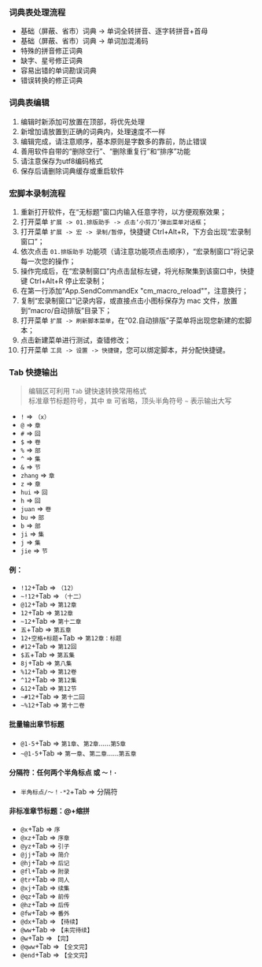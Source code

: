 
### 词典表处理流程
- 基础（屏蔽、省市）词典 -> 单词全转拼音、逐字转拼音+首母
- 基础（屏蔽、省市）词典 -> 单词加混淆码
- 特殊的拼音修正词典
- 缺字、星号修正词典
- 容易出错的单词勘误词典
- 错误转换的修正词典


### 词典表编辑
1. 编辑时新添加可放置在顶部，将优先处理
2. 新增加请放置到正确的词典内，处理速度不一样
3. 编辑完成，请注意顺序，基本原则是字数多的靠前，防止错误
4. 善用软件自带的“删除空行”、“删除重复行”和“排序”功能
5. 请注意保存为utf8编码格式
6. 保存后请删除词典缓存或重启软件


### 宏脚本录制流程
1. 重新打开软件，在“无标题”窗口内输入任意字符，以方便观察效果；
2. 打开菜单 `扩展 -> 01.排版助手 -> 点击‘小剪刀’弹出菜单对话框`；
3. 打开菜单 `扩展 -> 宏 -> 录制/暂停`，快捷键 Ctrl+Alt+R，下方会出现“宏录制窗口”；
4. 依次点击 `01.排版助手` 功能项（请注意功能项点击顺序），“宏录制窗口”将记录每一次您的操作；
5. 操作完成后，在“宏录制窗口”内点击鼠标左键，将光标聚集到该窗口中，快捷键 Ctrl+Alt+R 停止宏录制；
6. 在第一行添加“App.SendCommandEx "cm_macro_reload"”，注意换行；
7. 复制“宏录制窗口”记录内容，或直接点击小图标保存为 mac 文件，放置到“macro/自动排版”目录下；
8. 打开菜单 `扩展 -> 刷新脚本菜单`，在“02.自动排版”子菜单将出现您新建的宏脚本；
9. 点击新建菜单进行测试，查错修改；
10. 打开菜单 `工具 -> 设置 -> 快捷键`，您可以绑定脚本，并分配快捷键。


### Tab 快捷输出

> 编辑区可利用 `Tab` 键快速转换常用格式<br>标准章节标题符号，其中 `章` 可省略，顶头半角符号 `~` 表示输出大写

- `!` => `（x）`
- `@` => `章`
- `#` => `回`
- `$` => `卷`
- `%` => `部`
- `^` => `集`
- `&` => `节`
- `zhang` => `章`
- `z` => `章`
- `hui` => `回`
- `h` => `回`
- `juan` => `卷`
- `bu` => `部`
- `b` => `部`
- `ji` => `集`
- `j` => `集`
- `jie` => `节`

#### 例：
- `!12`+Tab => `（12）`
- `~!12`+Tab => `（十二）`
- `@12`+Tab => `第12章`
- `12`+Tab => `第12章`
- `~12`+Tab => `第十二章`
- `五`+Tab => `第五章`
- `12+空格+标题`+Tab => `第12章：标题`
- `#12`+Tab => `第12回`
- `$五`+Tab => `第五集`
- `8j`+Tab => `第八集`
- `%12`+Tab => `第12卷`
- `^12`+Tab => `第12集`
- `&12`+Tab => `第12节`
- `~#12`+Tab => `第十二回`
- `~%12`+Tab => `第十二卷`

#### 批量输出章节标题
- `@1-5`+Tab => `第1章`、`第2章`……`第5章`
- `~@1-5`+Tab => `第一章`、`第二章`……`第五章`

#### 分隔符：任何两个半角标点 或 `～！·`
- `半角标点/～！·*2`+Tab => 分隔符

#### 非标准章节标题：@+缩拼
- `@x`+Tab	=>	`序`
- `@xz`+Tab	=>	`序章`
- `@yz`+Tab	=>	`引子`
- `@jj`+Tab	=>	`简介`
- `@hj`+Tab	=>	`后记`
- `@fl`+Tab	=>	`附录`
- `@tr`+Tab	=>	`同人`
- `@xj`+Tab	=>	`续集`
- `@qz`+Tab	=>	`前传`
- `@hz`+Tab	=>	`后传`
- `@fw`+Tab	=>	`番外`
- `@dx`+Tab	=>	`【待续】`
- `@ww`+Tab	=>	`【未完待续】`
- `@w`+Tab	=>	`【完】`
- `@qww`+Tab	=>	`【全文完】`
- `@end`+Tab	=>	`【全文完】`
